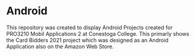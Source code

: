 # Android
This repository was created to display Android Projects created for PRO3210 Mobil Applications 2 at Conestoga College. This primarly
shows the Card Bidders 2021 project which was designed as an Android Application also on the Amazon Web Store.
